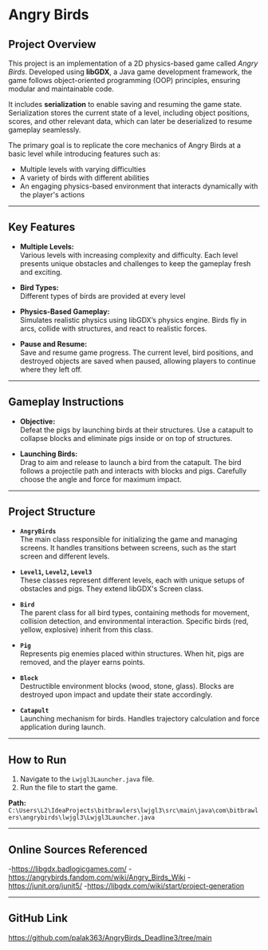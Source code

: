 # Angry Birds

## Project Overview
This project is an implementation of a 2D physics-based game called *Angry Birds*. Developed using **libGDX**, a Java game development framework, the game follows object-oriented programming (OOP) principles, ensuring modular and maintainable code.

It includes **serialization** to enable saving and resuming the game state. Serialization stores the current state of a level, including object positions, scores, and other relevant data, which can later be deserialized to resume gameplay seamlessly.

The primary goal is to replicate the core mechanics of Angry Birds at a basic level while introducing features such as:
- Multiple levels with varying difficulties
- A variety of birds with different abilities
- An engaging physics-based environment that interacts dynamically with the player's actions

---

## Key Features

- **Multiple Levels:**  
  Various levels with increasing complexity and difficulty. Each level presents unique obstacles and challenges to keep the gameplay fresh and exciting.

- **Bird Types:**  
  Different types of birds are provided at every level

- **Physics-Based Gameplay:**  
  Simulates realistic physics using libGDX’s physics engine. Birds fly in arcs, collide with structures, and react to realistic forces.

- **Pause and Resume:**  
  Save and resume game progress. The current level, bird positions, and destroyed objects are saved when paused, allowing players to continue where they left off.

---

## Gameplay Instructions

- **Objective:**  
  Defeat the pigs by launching birds at their structures. Use a catapult to collapse blocks and eliminate pigs inside or on top of structures.

- **Launching Birds:**  
  Drag to aim and release to launch a bird from the catapult. The bird follows a projectile path and interacts with blocks and pigs. Carefully choose the angle and force for maximum impact.

---

## Project Structure

- **`AngryBirds`**  
  The main class responsible for initializing the game and managing screens. It handles transitions between screens, such as the start screen and different levels.

- **`Level1`, `Level2`, `Level3`**  
  These classes represent different levels, each with unique setups of obstacles and pigs. They extend libGDX's Screen class.

- **`Bird`**  
  The parent class for all bird types, containing methods for movement, collision detection, and environmental interaction. Specific birds (red, yellow, explosive) inherit from this class.

- **`Pig`**  
  Represents pig enemies placed within structures. When hit, pigs are removed, and the player earns points.

- **`Block`**  
  Destructible environment blocks (wood, stone, glass). Blocks are destroyed upon impact and update their state accordingly.

- **`Catapult`**  
  Launching mechanism for birds. Handles trajectory calculation and force application during launch.

---

## How to Run

1. Navigate to the `Lwjgl3Launcher.java` file.
2. Run the file to start the game.

**Path:**  
`C:\Users\L2\IdeaProjects\bitbrawlers\lwjgl3\src\main\java\com\bitbrawlers\angrybirds\lwjgl3\Lwjgl3Launcher.java`

---

## Online Sources Referenced

-https://libgdx.badlogicgames.com/
-https://angrybirds.fandom.com/wiki/Angry_Birds_Wiki
-https://junit.org/junit5/
-https://libgdx.com/wiki/start/project-generation

---

## GitHub Link
https://github.com/palak363/AngryBirds_Deadline3/tree/main
